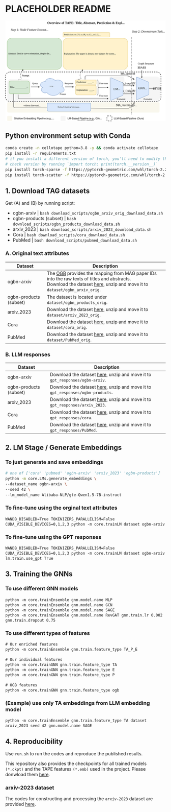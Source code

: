 
# PLACEHOLDER README

<img src="./overview.svg">

## Python environment setup with Conda
```bash
conda create -n cellotape python=3.8 -y && conda activate cellotape
pip install -r requirements.txt
# if you install a different version of torch, you'll need to modify the below cmds
# check version by running `import torch; print(torch.__version__)`
pip install torch-sparse -f https://pytorch-geometric.com/whl/torch-2.2.1+cu121.html
pip install torch-scatter -f https://pytorch-geometric.com/whl/torch-2.2.1+cu121.html
```


## 1. Download TAG datasets

Get (A) and (B) by running script:

- ogbn-arxiv  | `bash download_scripts/ogbn_arxiv_orig_download_data.sh`
- ogbn-products (subset) | `bash download_scripts/ogbn_products_download_data.sh`
- arxiv_2023 | `bash download_scripts/arxiv_2023_download_data.sh`
- Cora | `bash download_scripts/cora_download_data.sh`
- PubMed | `bash download_scripts/pubmed_download_data.sh`

### A. Original text attributes

| Dataset | Description |
| ----- |  ---- |
| ogbn-arxiv  | The [OGB](https://ogb.stanford.edu/docs/nodeprop/) provides the mapping from MAG paper IDs into the raw texts of titles and abstracts. <br/>Download the dataset [here](https://snap.stanford.edu/ogb/data/misc/ogbn_arxiv/titleabs.tsv.gz), unzip and move it to `dataset/ogbn_arxiv_orig`.|
| ogbn-products (subset) |  The dataset is located under `dataset/ogbn_products_orig`.|
| arxiv_2023 |  Download the dataset [here](https://drive.google.com/file/d/1-s1Hf_2koa1DYp_TQvYetAaivK9YDerv/view?usp=sharing), unzip and move it to `dataset/arxiv_2023_orig`.|
|Cora| Download the dataset [here](https://drive.google.com/file/d/1hxE0OPR7VLEHesr48WisynuoNMhXJbpl/view?usp=share_link), unzip and move it to `dataset/cora_orig`.|
PubMed | Download the dataset [here](https://drive.google.com/file/d/1sYZX-jP6H8OkopVa9cp8-KXdEti5ki_W/view?usp=sharing), unzip and move it to `dataset/PubMed_orig`.|


### B. LLM responses
| Dataset | Description |
| ----- |  ---- |
| ogbn-arxiv  | Download the dataset [here](https://drive.google.com/file/d/1A6mZSFzDIhJU795497R6mAAM2Y9qutI5/view?usp=sharing), unzip and move it to `gpt_responses/ogbn-arxiv`.|
| ogbn-products (subset)  | Download the dataset [here](https://drive.google.com/file/d/1C769tlhd8pT0s7I3vXIEUI-PK7A4BB1p/view?usp=sharing), unzip and move it to `gpt_responses/ogbn-products`.|
| arxiv_2023 | Download the dataset [here](https://www.dropbox.com/scl/fi/cpy9m3mu6jasxr18scsoc/arxiv_2023.zip?rlkey=4wwgw1pgtrl8fo308v7zpyk59&dl=0), unzip and move it to `gpt_responses/arxiv_2023`.|
|Cora| Download the dataset [here](https://drive.google.com/file/d/1tSepgcztiNNth4kkSR-jyGkNnN7QDYax/view?usp=sharing), unzip and move it to `gpt_responses/cora`.|
PubMed | Download the dataset [here](https://drive.google.com/file/d/166waPAjUwu7EWEvMJ0heflfp0-4EvrZS/view?usp=sharing), unzip and move it to `gpt_responses/PubMed`.|


## 2. LM Stage / Generate Embeddings

### To just generate and save embeddings
```bash
# one of ['cora' 'pubmed' 'ogbn-arxiv' 'arxiv_2023' 'ogbn-products']
python -m core.LMs.generate_embeddings \
--dataset_name ogbn-arxiv \
--seed 42 \
--lm_model_name Alibaba-NLP/gte-Qwen1.5-7B-instruct
```


### To fine-tune using the orginal text attributes
```
WANDB_DISABLED=True TOKENIZERS_PARALLELISM=False CUDA_VISIBLE_DEVICES=0,1,2,3 python -m core.trainLM dataset ogbn-arxiv
```

### To fine-tune using the GPT responses
```
WANDB_DISABLED=True TOKENIZERS_PARALLELISM=False CUDA_VISIBLE_DEVICES=0,1,2,3 python -m core.trainLM dataset ogbn-arxiv lm.train.use_gpt True
```


## 3. Training the GNNs

### To use different GNN models
```
python -m core.trainEnsemble gnn.model.name MLP
python -m core.trainEnsemble gnn.model.name GCN
python -m core.trainEnsemble gnn.model.name SAGE
python -m core.trainEnsemble gnn.model.name RevGAT gnn.train.lr 0.002 gnn.train.dropout 0.75
```

### To use different types of features
```
# Our enriched features
python -m core.trainEnsemble gnn.train.feature_type TA_P_E

# Our individual features
python -m core.trainGNN gnn.train.feature_type TA
python -m core.trainGNN gnn.train.feature_type E
python -m core.trainGNN gnn.train.feature_type P

# OGB features
python -m core.trainGNN gnn.train.feature_type ogb
```

### (Example) use only TA embeddings from LLM embedding model
```
python -m core.trainEnsemble gnn.train.feature_type TA dataset arxiv_2023 seed 42 gnn.model.name SAGE
```

## 4. Reproducibility
Use `run.sh` to run the codes and reproduce the published results.

This repository also provides the checkpoints for all trained models `(*.ckpt)` and the TAPE features `(*.emb)` used in the project. Please donwload them [here](https://drive.google.com/drive/folders/1nF8NDGObIqU0kCkzVaisWooGEQlcNSIN?usp=sharing).

### arxiv-2023 dataset
The codes for constructing and processing the `arxiv-2023` dataset are provided [here](https://github.com/XiaoxinHe/arxiv_2023).

